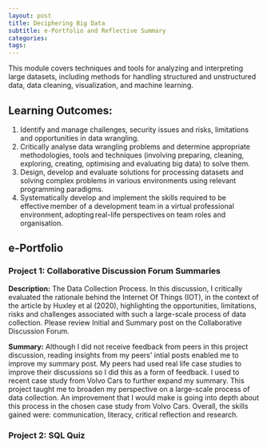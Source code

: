 ```yaml
---
layout: post
title: Deciphering Big Data
subtitle: e-Portfolio and Reflective Summary
categories: 
tags:
---
```

This module covers techniques and tools for analyzing and interpreting large datasets, including methods for handling structured and unstructured data, data cleaning, visualization, and machine learning.

## Learning Outcomes:
1. Identify and manage challenges, security issues and risks, limitations and opportunities in data wrangling.
2. Critically analyse data wrangling problems and determine appropriate methodologies, tools and techniques (involving preparing, cleaning, exploring, creating, optimising and evaluating big data) to solve them.
3. Design, develop and evaluate solutions for processing datasets and solving complex problems in various environments using relevant programming paradigms.
4. Systematically develop and implement the skills required to be effective member of a development team in a virtual professional environment, adopting real-life perspectives on team roles and organisation.

## e-Portfolio
### Project 1: Collaborative Discussion Forum Summaries 
<strong>Description:</strong> The Data Collection Process. In this discussion, I critically evaluated the rationale behind the Internet Of Things (IOT), in the context of the article by Huxley et al (2020), highlighting the opportunities, limitations, risks and challenges associated with such a large-scale process of data collection. Please review Initial and Summary post on the Collaborative Discussion Forum.

<strong>Summary:</strong> Although I did not receive feedback from peers in this project discussion, reading insights from my peers' intial posts enabled me to improve my summary post. My peers had used real life case studies to improve their discussions so I did this as a form of feedback. I used to recent case study from Volvo Cars to further expand my summary. This project taught me to broaden my perspective on a large-scale process of data collection. An improvement that I would make is going into depth about this process in the chosen case study from Volvo Cars. Overall, the skills gained were: communication, literacy, critical reflection and research.

### Project 2: SQL Quiz
